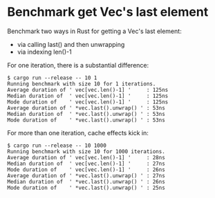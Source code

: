 # Benchmark get Vec's last element

Benchmark two ways in Rust for getting a Vec's last element:
- via calling last() and then unwrapping
- via indexing len()-1

For one iteration, there is a substantial difference:
```
$ cargo run --release -- 10 1
Running benchmark with size 10 for 1 iterations.
Average duration of ' vec[vec.len()-1] '     : 125ns
Median duration of  ' vec[vec.len()-1] '     : 125ns
Mode duration of    ' vec[vec.len()-1] '     : 125ns
Average duration of ' *vec.last().unwrap() ' : 53ns
Median duration of  ' *vec.last().unwrap() ' : 53ns
Mode duration of    ' *vec.last().unwrap() ' : 53ns
```

For more than one iteration, cache effects kick in:
```
$ cargo run --release -- 10 1000
Running benchmark with size 10 for 1000 iterations.
Average duration of ' vec[vec.len()-1] '     : 28ns
Median duration of  ' vec[vec.len()-1] '     : 27ns
Mode duration of    ' vec[vec.len()-1] '     : 26ns
Average duration of ' *vec.last().unwrap() ' : 27ns
Median duration of  ' *vec.last().unwrap() ' : 26ns
Mode duration of    ' *vec.last().unwrap() ' : 25ns
```